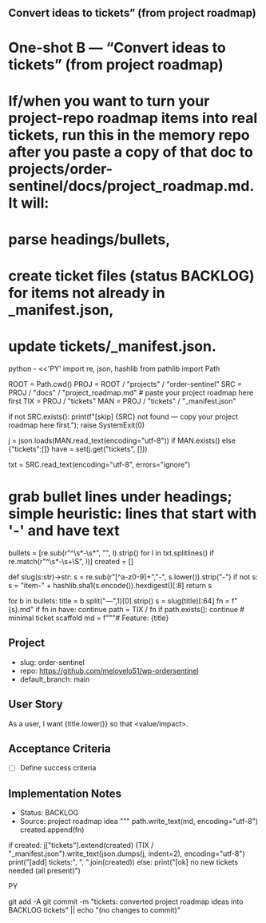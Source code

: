 ## Convert ideas to tickets” (from project roadmap)
# One-shot B — “Convert ideas to tickets” (from project roadmap)

# If/when you want to turn your project-repo roadmap items into real tickets, run this in the memory repo after you paste a copy of that doc to projects/order-sentinel/docs/project_roadmap.md. It will:

# parse headings/bullets,

# create ticket files (status BACKLOG) for items not already in _manifest.json,

# update tickets/_manifest.json.

python - <<'PY'
import re, json, hashlib
from pathlib import Path

ROOT = Path.cwd()
PROJ = ROOT / "projects" / "order-sentinel"
SRC  = PROJ / "docs" / "project_roadmap.md"   # paste your project roadmap here first
TIX  = PROJ / "tickets"
MAN  = PROJ / "tickets" / "_manifest.json"

if not SRC.exists():
    print(f"[skip] {SRC} not found — copy your project roadmap here first."); raise SystemExit(0)

j = json.loads(MAN.read_text(encoding="utf-8")) if MAN.exists() else {"tickets":[]}
have = set(j.get("tickets", []))

txt = SRC.read_text(encoding="utf-8", errors="ignore")
# grab bullet lines under headings; simple heuristic: lines that start with '-' and have text
bullets = [re.sub(r"^\s*-\s*", "", l).strip() for l in txt.splitlines() if re.match(r"^\s*-\s+\S", l)]
created = []

def slug(s:str)->str:
    s = re.sub(r"[^a-z0-9]+","-", s.lower()).strip("-")
    if not s: s = "item-" + hashlib.sha1(s.encode()).hexdigest()[:8]
    return s

for b in bullets:
    title = b.split("—",1)[0].strip()
    s = slug(title)[:64]
    fn = f"{s}.md"
    if fn in have: continue
    path = TIX / fn
    if path.exists(): continue
    # minimal ticket scaffold
    md = f"""# Feature: {title}

## Project
- slug: order-sentinel
- repo: https://github.com/meloyelo51/wp-ordersentinel
- default_branch: main

## User Story
As a user, I want {title.lower()} so that <value/impact>.

## Acceptance Criteria
- [ ] Define success criteria

## Implementation Notes
- Status: BACKLOG
- Source: project roadmap idea
"""
    path.write_text(md, encoding="utf-8")
    created.append(fn)

if created:
    j["tickets"].extend(created)
    (TIX / "_manifest.json").write_text(json.dumps(j, indent=2), encoding="utf-8")
    print("[add] tickets:", ", ".join(created))
else:
    print("[ok] no new tickets needed (all present)")

PY

git add -A
git commit -m "tickets: converted project roadmap ideas into BACKLOG tickets" || echo "(no changes to commit)"
